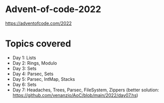 # Advent-of-code-2022

https://adventofcode.com/2022


# Topics covered

* Day 1: Lists
* Day 2: Rings, Modulo
* Day 3: Sets
* Day 4: Parsec, Sets
* Day 5: Parsec, IntMap, Stacks
* Day 6: Sets
* Day 7: Headaches, Trees, Parsec, FileSystem, Zippers (better solution: https://github.com/venanzio/AoC/blob/main/2022/day07.hs)